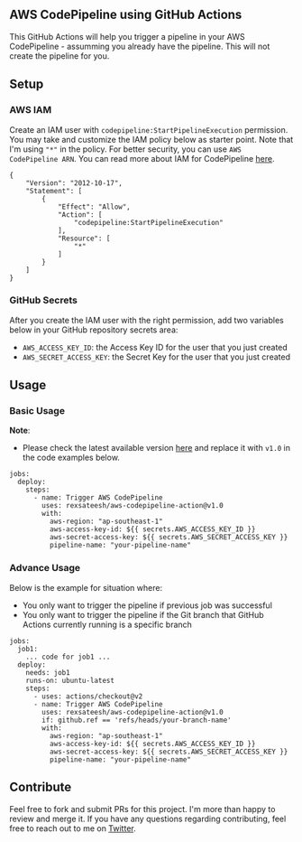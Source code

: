 ## AWS CodePipeline using GitHub Actions

This GitHub Actions will help you trigger a pipeline in your AWS CodePipeline - assumming you already have the pipeline. This will not create the pipeline for you.

## Setup

### AWS IAM

Create an IAM user with `codepipeline:StartPipelineExecution` permission. You may take and customize the IAM policy below as starter point. Note that I'm using `"*"` in the policy. For better security, you can use `AWS CodePipeline ARN`. You can read more about IAM for CodePipeline [here](https://docs.aws.amazon.com/codepipeline/latest/userguide/permissions-reference.html).

```
{
    "Version": "2012-10-17",
    "Statement": [
        {
            "Effect": "Allow",
            "Action": [
                "codepipeline:StartPipelineExecution"
            ],
            "Resource": [
                "*"
            ]
        }
    ]
}
```

### GitHub Secrets

After you create the IAM user with the right permission, add two variables below in your GitHub repository secrets area:

- `AWS_ACCESS_KEY_ID`: the Access Key ID for the user that you just created
- `AWS_SECRET_ACCESS_KEY`: the Secret Key for the user that you just created

## Usage

### Basic Usage

**Note**:

- Please check the latest available version [here](https://github.com/marketplace/actions/aws-codepipeline-trigger-via-git) and replace it with `v1.0` in the code examples below.

```
jobs:
  deploy:
    steps:
      - name: Trigger AWS CodePipeline
        uses: rexsateesh/aws-codepipeline-action@v1.0
        with:
          aws-region: "ap-southeast-1"
          aws-access-key-id: ${{ secrets.AWS_ACCESS_KEY_ID }}
          aws-secret-access-key: ${{ secrets.AWS_SECRET_ACCESS_KEY }}
          pipeline-name: "your-pipeline-name"
```

### Advance Usage

Below is the example for situation where:

- You only want to trigger the pipeline if previous job was successful
- You only want to trigger the pipeline if the Git branch that GitHub Actions currently running is a specific branch

```
jobs:
  job1:
    ... code for job1 ...
  deploy:
    needs: job1
    runs-on: ubuntu-latest
    steps:
      - uses: actions/checkout@v2
      - name: Trigger AWS CodePipeline
        uses: rexsateesh/aws-codepipeline-action@v1.0
        if: github.ref == 'refs/heads/your-branch-name'
        with:
          aws-region: "ap-southeast-1"
          aws-access-key-id: ${{ secrets.AWS_ACCESS_KEY_ID }}
          aws-secret-access-key: ${{ secrets.AWS_SECRET_ACCESS_KEY }}
          pipeline-name: "your-pipeline-name"
```

## Contribute

Feel free to fork and submit PRs for this project. I'm more than happy to review and merge it. If you have any questions regarding contributing, feel free to reach out to me on [Twitter](https://twitter.com/sateeshofficial).
